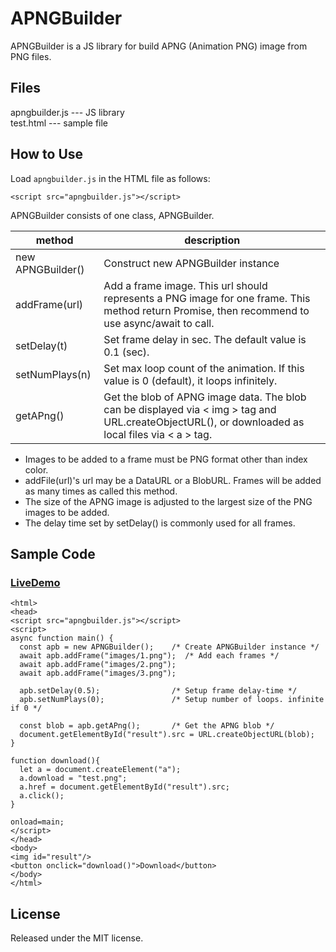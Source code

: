 APNGBuilder
===========

APNGBuilder is a JS library for build APNG (Animation PNG) image from PNG files.

## Files
 apngbuilder.js --- JS library  
 test.html --- sample file

## How to Use

Load `apngbuilder.js` in the HTML file as follows:

```
<script src="apngbuilder.js"></script>
```  

APNGBuilder consists of one class, APNGBuilder.

|method           |  description                                                               |
|-----------------|----------------------------------------------------------------------------|
|new APNGBuilder()| Construct new APNGBuilder instance                                         |
|addFrame(url)    | Add a frame image. This url should represents a PNG image for one frame. This method return Promise, then recommend to use async/await to call.  |
|setDelay(t)      | Set frame delay in sec. The default value is 0.1 (sec).                    |
|setNumPlays(n)   | Set max loop count of the animation. If this value is 0 (default), it loops infinitely.| 
|getAPng()        | Get the blob of APNG image data. The blob can be displayed via &lt; img &gt; tag and URL.createObjectURL(), or downloaded as local files via &lt; a &gt; tag.|

* Images to be added to a frame must be PNG format other than index color.
* addFile(url)'s url may be a DataURL or a BlobURL. Frames will be added as many times as called this method.   
* The size of the APNG image is adjusted to the largest size of the PNG images to be added.
* The delay time set by setDelay() is commonly used for all frames.


## Sample Code  

### [LiveDemo](https://g200kg.github.io/apngbuilder/test.html)  



```
<html>
<head>
<script src="apngbuilder.js"></script>
<script>
async function main() {
  const apb = new APNGBuilder();    /* Create APNGBuilder instance */
  await apb.addFrame("images/1.png");  /* Add each frames */
  await apb.addFrame("images/2.png");
  await apb.addFrame("images/3.png");

  apb.setDelay(0.5);                /* Setup frame delay-time */
  apb.setNumPlays(0);               /* Setup number of loops. infinite if 0 */

  const blob = apb.getAPng();       /* Get the APNG blob */
  document.getElementById("result").src = URL.createObjectURL(blob);
}

function download(){
  let a = document.createElement("a");
  a.download = "test.png";
  a.href = document.getElementById("result").src;
  a.click();
}

onload=main;
</script>
</head>
<body>
<img id="result"/>
<button onclick="download()">Download</button>
</body>
</html>
```

## License
  Released under the MIT license.